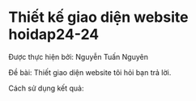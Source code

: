 # Thiết kế giao diện website hoidap24-24
Được thực hiện bởi: Nguyễn Tuấn Nguyên 

Đề bài: Thiết giao diện website tôi hỏi bạn trả lời.

Cách sử dụng kết quả: 